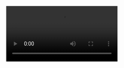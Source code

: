<!DOCTYPE html>
<html>
    <head>
        <meta charset="utf-8" />
        <title>appication</title>
    </head>
    <body>
        <video controls>
    <source src="IMG_6901.MOV" type="video/mp4; codecs='avc1, mp4a'">
</video>
    </body>
</html>
